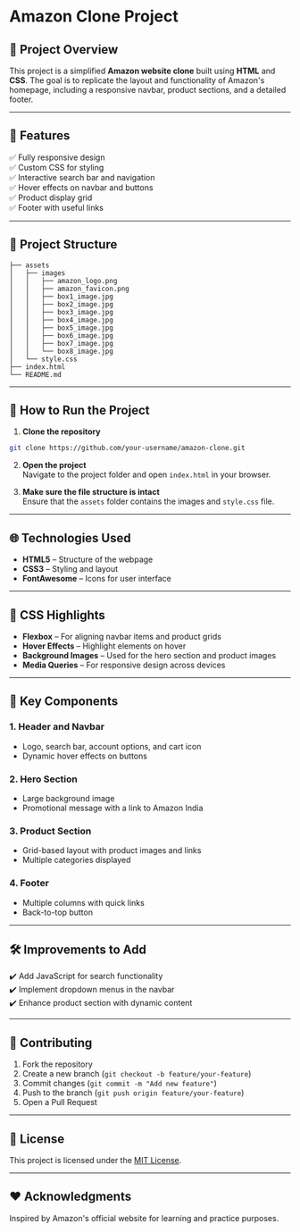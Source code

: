 # Amazon Clone Project  

## 📝 **Project Overview**  
This project is a simplified **Amazon website clone** built using **HTML** and **CSS**. The goal is to replicate the layout and functionality of Amazon's homepage, including a responsive navbar, product sections, and a detailed footer.

---

## 🚀 **Features**  
✅ Fully responsive design  
✅ Custom CSS for styling  
✅ Interactive search bar and navigation  
✅ Hover effects on navbar and buttons  
✅ Product display grid  
✅ Footer with useful links  

---

## 📁 **Project Structure**  
```
├── assets
│   ├── images
│   │   ├── amazon_logo.png
│   │   ├── amazon_favicon.png
│   │   ├── box1_image.jpg
│   │   ├── box2_image.jpg
│   │   ├── box3_image.jpg
│   │   ├── box4_image.jpg
│   │   ├── box5_image.jpg
│   │   ├── box6_image.jpg
│   │   ├── box7_image.jpg
│   │   └── box8_image.jpg
│   └── style.css
├── index.html
└── README.md
```

---

## 🎯 **How to Run the Project**  
1. **Clone the repository**  
```bash
git clone https://github.com/your-username/amazon-clone.git
```

2. **Open the project**  
Navigate to the project folder and open `index.html` in your browser.

3. **Make sure the file structure is intact**  
Ensure that the `assets` folder contains the images and `style.css` file.

---

## 🌐 **Technologies Used**  
- **HTML5** – Structure of the webpage  
- **CSS3** – Styling and layout  
- **FontAwesome** – Icons for user interface  

---

## 🎨 **CSS Highlights**  
- **Flexbox** – For aligning navbar items and product grids  
- **Hover Effects** – Highlight elements on hover  
- **Background Images** – Used for the hero section and product images  
- **Media Queries** – For responsive design across devices  

---

## 📌 **Key Components**  
### 1. **Header and Navbar**  
- Logo, search bar, account options, and cart icon  
- Dynamic hover effects on buttons  

### 2. **Hero Section**  
- Large background image  
- Promotional message with a link to Amazon India  

### 3. **Product Section**  
- Grid-based layout with product images and links  
- Multiple categories displayed  

### 4. **Footer**  
- Multiple columns with quick links  
- Back-to-top button  

---

## 🛠️ **Improvements to Add**  
✔️ Add JavaScript for search functionality  
✔️ Implement dropdown menus in the navbar  
✔️ Enhance product section with dynamic content  

---

## 🤝 **Contributing**  
1. Fork the repository  
2. Create a new branch (`git checkout -b feature/your-feature`)  
3. Commit changes (`git commit -m "Add new feature"`)  
4. Push to the branch (`git push origin feature/your-feature`)  
5. Open a Pull Request  

---

## 📃 **License**  
This project is licensed under the [MIT License](LICENSE).  

---

## ❤️ **Acknowledgments**  
Inspired by Amazon's official website for learning and practice purposes.  
